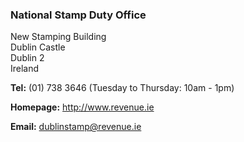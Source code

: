 ###  National Stamp Duty Office

New Stamping Building  
Dublin Castle  
Dublin 2  
Ireland

**Tel:** (01) 738 3646 (Tuesday to Thursday: 10am - 1pm)

**Homepage:** [ http://www.revenue.ie ](http://www.revenue.ie)

**Email:** [ dublinstamp@revenue.ie ](mailto:dublinstamp@revenue.ie)

